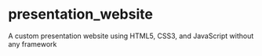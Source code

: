 # presentation_website
A custom presentation website using HTML5, CSS3, and JavaScript without any framework
